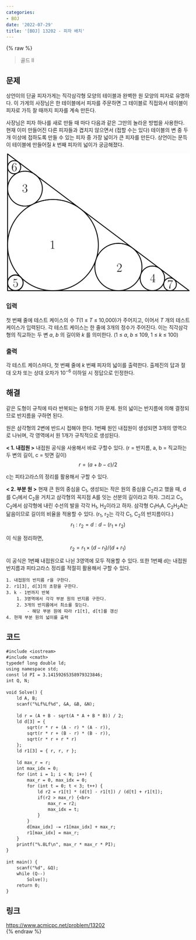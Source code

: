```yaml
---
categories:
- BOJ
date: '2022-07-29'
title: '[BOJ] 13202 - 피자 배치'
---
```


{% raw %}
> 골드 II<br>

## 문제
상언이의 단골 피자가게는 직각삼각형 모양의 테이블과 완벽한 원 모양의 피자로 유명하다. 이 가게의 사장님은 한 테이블에서 피자를 주문하면 그 테이블로 직접와서 테이블이 피자로 가득 찰 때까지 피자를 계속 만든다.

사장님은 피자 하나를 새로 만들 때 마다 다음과 같은 그만의 놀라운 방법을 사용한다. 현재 이미 만들어진 다른 피자들과 겹치지 않으면서 (접할 수는 있다) 테이블의 변 중 두개 이상에 접하도록 만들 수 있는 피자 중 가장 넓이가 큰 피자를 만든다. 상언이는 문득 이 테이블에 만들어질  _k_ 번째 피자의 넓이가 궁금해졌다.

![](images/13202-pizza.png)

### 입력
첫 번째 줄에 테스트 케이스의 수  _T_(1 ≤  _T_  ≤ 10,000)가 주어지고, 이어서  _T_  개의 테스트 케이스가 입력된다. 각 테스트 케이스는 한 줄에 3개의 정수가 주어진다. 이는 직각삼각형의 직교하는 두 변  _a_,  _b_ 의 길이와  _k_  를 의미한다. (1 ≤  _a_,  _b_  ≤ 109, 1 ≤  _k_  ≤ 100)

### 출력
각 테스트 케이스마다, 첫 번째 줄에  _k_  번째 피자의 넓이를 출력한다. 출제진의 답과 절대 오차 또는 상대 오차가 10<sup>−6</sup>  이하일 시 정답으로 인정한다.<br>

## 해결
같은 도형이 규칙에 따라 반복되는 유형의 기하 문제. 원의 넓이는 반지름에 의해 결정되므로 반지름을 구하면 된다.

원은 삼각형의 2변에 반드시 접해야 한다. 1번째 원인 내접원이 생성되면 3개의 영역으로 나뉘며, 각 영역에서 원 1개가 규칙적으로 생성된다.

**< 1. 내접원 >**
내접원 공식을 사용해서 바로 구할수 있다. (r = 반지름, a, b = 직교하는 두 변의 길이, c = 빗면 길이)
$$
r = (a + b - c) / 2
$$

c는 피타고라스의 정리를 활용해서 구할 수 있다.

**< 2. 부분 원 >**
현재 큰 원의 중심을 C<sub>1</sub>, 생성되는 작은 원의 중심을 C<sub>2</sub>라고 했을 때, d를 C<sub>1</sub>에서 C<sub>2</sub>을 거치고 삼각형의 꼭지점 A를 잇는 선분의 길이라고 하자. 그리고 C<sub>1</sub>, C<sub>2</sub>에서 삼각형에 내린 수선의 발을 각각 H<sub>1</sub>, H<sub>2</sub>이라고 하자. 삼각형 C<sub>1</sub>H<sub>1</sub>A, C<sub>2</sub>H<sub>2</sub>A는 닮음이므로 길이의 비율을 적용할 수 있다. (r<sub>1</sub>, r<sub>2</sub>는 각각 C<sub>1</sub>, C<sub>2</sub>의 반지름이다.)
$$
r_{1} : r_{2} = d : d - (r_{1} + r_{2})
$$

이 식을 정리하면,
$$
r_{2} = r_{1} \times (d - r_{1}) / (d + r_{1})
$$

이 공식은 1번째 내접원으로 나뉜 3영역에 모두 적용할 수 있다. 또한 1번째 d는 내접원 반지름과 피타고라스 정리를 적절히 활용해서 구할 수 있다.

```
1. 내접원의 반지름 r을 구한다.
2. r1[3], d[3]의 초항을 구한다.
3. k - 1번까지 반복
	1. 3영역에서 각각 부분 원의 반지름 구한다.
	2. 3개의 반지름에서 최소를 찾는다.
		- 해당 부분 원에 따라 r1[t], d[t]를 갱신
4. 현재 부분 원의 넓이를 출력
```

## 코드
```
#include <iostream>
#include <cmath>
typedef long double ld;
using namespace std;
const ld PI = 3.14159265358979323846;
int Q, N;

void Solve() {
	ld A, B;
	scanf("%Lf%Lf%d", &A, &B, &N);
	
	ld r = (A + B - sqrt(A * A + B * B)) / 2;
	ld d[3] = {
		sqrt(r * r + (A - r) * (A - r)),
		sqrt(r * r + (B - r) * (B - r)),
		sqrt(r * r + r * r)
	};
	ld r1[3] = { r, r, r };

	ld max_r = r;
	int max_idx = 0;
	for (int i = 1; i < N; i++) {
		max_r = 0, max_idx = 0;
		for (int t = 0; t < 3; t++) {
			ld r2 = r1[t] * (d[t] - r1[t]) / (d[t] + r1[t]);
			if(r2 > max_r) {<br>
				max_r = r2;
				max_idx = t;
			}
		}
		d[max_idx] -= r1[max_idx] + max_r;
		r1[max_idx] = max_r;
	}
	printf("%.8Lf\n", max_r * max_r * PI);
}

int main() {
	scanf("%d", &Q);
	while (Q--)
		Solve();
	return 0;
}
```

## 링크
https://www.acmicpc.net/problem/13202<br>
{% endraw %}